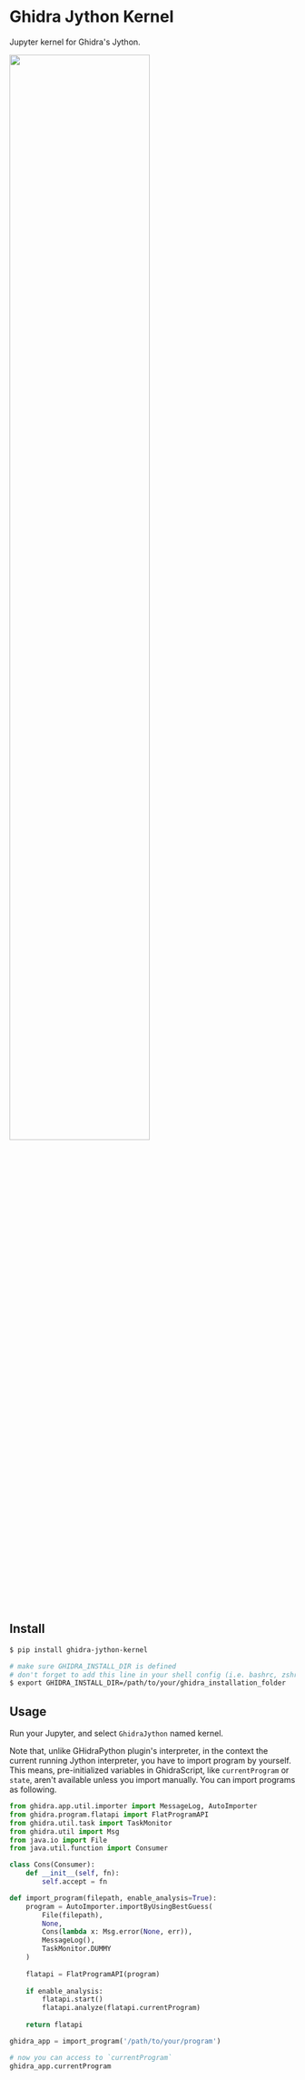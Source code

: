 # Ghidra Jython Kernel

Jupyter kernel for Ghidra's Jython.

<img src="doc/jupyter_example.png" width=70%>

## Install
```bash
$ pip install ghidra-jython-kernel

# make sure GHIDRA_INSTALL_DIR is defined
# don't forget to add this line in your shell config (i.e. bashrc, zshrc)
$ export GHIDRA_INSTALL_DIR=/path/to/your/ghidra_installation_folder
```

## Usage

Run your Jupyter, and select `GhidraJython` named kernel.


Note that, unlike GHidraPython plugin's interpreter, in the context the current running Jython interpreter, you have to import program by yourself. This means, pre-initialized variables in GhidraScript, like `currentProgram` or `state`, aren't available unless you import manually. You can import programs as following.

```python
from ghidra.app.util.importer import MessageLog, AutoImporter
from ghidra.program.flatapi import FlatProgramAPI
from ghidra.util.task import TaskMonitor
from ghidra.util import Msg
from java.io import File
from java.util.function import Consumer

class Cons(Consumer):
    def __init__(self, fn):
        self.accept = fn

def import_program(filepath, enable_analysis=True):
    program = AutoImporter.importByUsingBestGuess(
        File(filepath),
        None,
        Cons(lambda x: Msg.error(None, err)), 
        MessageLog(),
        TaskMonitor.DUMMY
    )
    
    flatapi = FlatProgramAPI(program)
    
    if enable_analysis:
        flatapi.start()
        flatapi.analyze(flatapi.currentProgram)
        
    return flatapi

ghidra_app = import_program('/path/to/your/program')

# now you can access to `currentProgram`
ghidra_app.currentProgram
```



